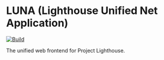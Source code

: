 # LUNA (Lighthouse Unified Net Application)

[![Build](https://github.com/ProjectLighthouseCAU/luna/actions/workflows/build.yml/badge.svg)](https://github.com/ProjectLighthouseCAU/luna/actions/workflows/build.yml)

The unified web frontend for Project Lighthouse.

